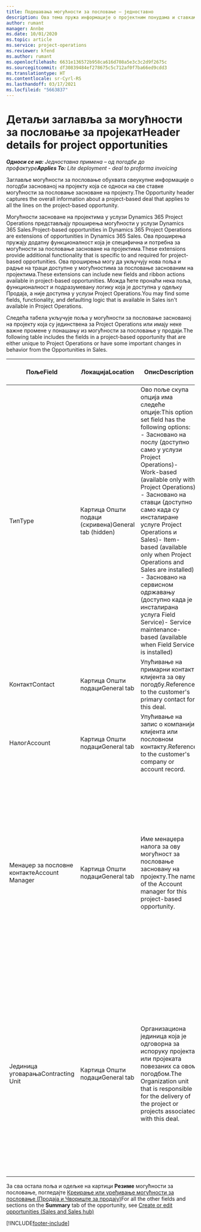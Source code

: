 ```yaml
---
title: Подешавања могућности за пословање – једноставно
description: Ова тема пружа информације о пројектним понудама и ставкама могућности за пословање заснованим на пројекту.
author: rumant
manager: Annbe
ms.date: 10/01/2020
ms.topic: article
ms.service: project-operations
ms.reviewer: kfend
ms.author: rumant
ms.openlocfilehash: 6631e136572b958ca616d708a5e3c3c2d9f2675c
ms.sourcegitcommit: df30839484ef278675c5c712af0f7ba66ed9cdd3
ms.translationtype: HT
ms.contentlocale: sr-Cyrl-RS
ms.lasthandoff: 03/17/2021
ms.locfileid: "5663837"
---
```

# <a name="header-details-for-project-opportunities"></a><span data-ttu-id="51c81-103">Детаљи заглавља за могућности за пословање за пројекат</span><span class="sxs-lookup"><span data-stu-id="51c81-103">Header details for project opportunities</span></span>

<span data-ttu-id="51c81-104">_**Односи се на:** Једноставна примена – од погодбе до профактуре_</span><span class="sxs-lookup"><span data-stu-id="51c81-104">_**Applies To:** Lite deployment - deal to proforma invoicing_</span></span>

<span data-ttu-id="51c81-105">Заглавље могућности за пословање обухвата свеукупне информације о погодби заснованој на пројекту која се односи на све ставке могућности за пословање засноване на пројекту.</span><span class="sxs-lookup"><span data-stu-id="51c81-105">The Opportunity header captures the overall information about a project-based deal that applies to all the lines on the project-based opportunity.</span></span>

<span data-ttu-id="51c81-106">Могућности засноване на пројектима у услузи Dynamics 365 Project Operations представљају проширења могућности у услузи Dynamics 365 Sales.</span><span class="sxs-lookup"><span data-stu-id="51c81-106">Project-based opportunities in Dynamics 365 Project Operations are extensions of opportunities in Dynamics 365 Sales.</span></span> <span data-ttu-id="51c81-107">Ова проширења пружају додатну функционалност која је специфична и потребна за могућности за пословање засноване на пројектима.</span><span class="sxs-lookup"><span data-stu-id="51c81-107">These extensions provide additional functionality that is specific to and required for project-based opportunities.</span></span> <span data-ttu-id="51c81-108">Ова проширења могу да укључују нова поља и радње на траци доступне у могућностима за пословање заснованим на пројектима.</span><span class="sxs-lookup"><span data-stu-id="51c81-108">These extensions can include new fields and ribbon actions available in project-based opportunities.</span></span> <span data-ttu-id="51c81-109">Можда ћете пронаћи нека поља, функционалност и подразумевану логику која је доступна у одељку Продаја, а није доступна у услузи Project Operations.</span><span class="sxs-lookup"><span data-stu-id="51c81-109">You may find some fields, functionality, and defaulting logic that is available in Sales isn't available in Project Operations.</span></span>

<span data-ttu-id="51c81-110">Следећа табела укључује поља у могућности за пословање заснованој на пројекту која су јединствена за Project Operations или имају неке важне промене у понашању из могућности за пословање у продаји.</span><span class="sxs-lookup"><span data-stu-id="51c81-110">The following table includes the fields in a project-based opportunity that are either unique to Project Operations or have some important changes in behavior from the Opportunities in Sales.</span></span>

| <span data-ttu-id="51c81-111">**Поље**</span><span class="sxs-lookup"><span data-stu-id="51c81-111">**Field**</span></span> | <span data-ttu-id="51c81-112">**Локација**</span><span class="sxs-lookup"><span data-stu-id="51c81-112">**Location**</span></span> | <span data-ttu-id="51c81-113">**Опис**</span><span class="sxs-lookup"><span data-stu-id="51c81-113">**Description**</span></span> | <span data-ttu-id="51c81-114">**Последични утицај**</span><span class="sxs-lookup"><span data-stu-id="51c81-114">**Downstream impact**</span></span> |
| --- | --- | --- | --- |
| <span data-ttu-id="51c81-115">Тип</span><span class="sxs-lookup"><span data-stu-id="51c81-115">Type</span></span> | <span data-ttu-id="51c81-116">Картица Општи подаци (скривена)</span><span class="sxs-lookup"><span data-stu-id="51c81-116">General tab (hidden)</span></span> | <span data-ttu-id="51c81-117">Ово поље скупа опција има следеће опције:</span><span class="sxs-lookup"><span data-stu-id="51c81-117">This option set field has the following options:</span></span></br><span data-ttu-id="51c81-118">- Засновано на послу (доступно само у услузи Project Operations)</span><span class="sxs-lookup"><span data-stu-id="51c81-118">- Work-based (available only with Project Operations)</span></span></br><span data-ttu-id="51c81-119">- Засновано на ставци (доступно само када су инсталиране услуге Project Operations и Sales)</span><span class="sxs-lookup"><span data-stu-id="51c81-119">- Item-based (available only when Project Operations and Sales are installed)</span></span></br><span data-ttu-id="51c81-120">- Засновано на сервисном одржавању (доступно када је инсталирана услуга Field Service)</span><span class="sxs-lookup"><span data-stu-id="51c81-120">- Service maintenance-based (available when Field Service is installed)</span></span> | <span data-ttu-id="51c81-121">Када користите Project Operations, ова вредност поља се аутоматски поставља на опцију **Засновано на послу**, која класификује могућност за пословање као засновану на пројекту.</span><span class="sxs-lookup"><span data-stu-id="51c81-121">When you use Project Operations, this field value is automatically set to **Work-based** which classifies the Opportunity as project-based.</span></span> <span data-ttu-id="51c81-122">Могућност за пословање треба да се заснива на пројекту како би се омогућила сва проширења и функције специфичне за пројекат у процесу продаје за ову погодбу.</span><span class="sxs-lookup"><span data-stu-id="51c81-122">An Opportunity should be project-based to enable all project-specific extensions and functionality in the downstream sales process for this deal.</span></span> |
| <span data-ttu-id="51c81-123">Контакт</span><span class="sxs-lookup"><span data-stu-id="51c81-123">Contact</span></span> | <span data-ttu-id="51c81-124">Картица Општи подаци</span><span class="sxs-lookup"><span data-stu-id="51c81-124">General tab</span></span> | <span data-ttu-id="51c81-125">Упућивање на примарни контакт клијента за ову погодбу.</span><span class="sxs-lookup"><span data-stu-id="51c81-125">Reference to the customer's primary contact for this deal.</span></span> | |
| <span data-ttu-id="51c81-126">Налог</span><span class="sxs-lookup"><span data-stu-id="51c81-126">Account</span></span> | <span data-ttu-id="51c81-127">Картица Општи подаци</span><span class="sxs-lookup"><span data-stu-id="51c81-127">General tab</span></span> | <span data-ttu-id="51c81-128">Упућивање на запис о компанији клијента или пословном контакту.</span><span class="sxs-lookup"><span data-stu-id="51c81-128">Reference to the customer's company or account record.</span></span> | |
| <span data-ttu-id="51c81-129">Менаџер за пословне контакте</span><span class="sxs-lookup"><span data-stu-id="51c81-129">Account Manager</span></span> | <span data-ttu-id="51c81-130">Картица Општи подаци</span><span class="sxs-lookup"><span data-stu-id="51c81-130">General tab</span></span> | <span data-ttu-id="51c81-131">Име менаџера налога за ову могућност за пословање засновану на пројекту.</span><span class="sxs-lookup"><span data-stu-id="51c81-131">The name of the Account manager for this project-based opportunity.</span></span> | <span data-ttu-id="51c81-132">Менаџер пословног контакта је одговоран за управљање односом са клијентом кроз завршетак овог пројекта.</span><span class="sxs-lookup"><span data-stu-id="51c81-132">The Account manager is responsible for managing the relationship with the customer through the completion of this project.</span></span> <span data-ttu-id="51c81-133">На основу записа ресурса који може да се резервише повезаног са менаџером налога, уговорна јединица је подразумевана.</span><span class="sxs-lookup"><span data-stu-id="51c81-133">Based on the bookable resource record tied to the Account manager, the contracting unit is defaulted.</span></span> |
| <span data-ttu-id="51c81-134">Јединица уговарања</span><span class="sxs-lookup"><span data-stu-id="51c81-134">Contracting Unit</span></span> | <span data-ttu-id="51c81-135">Картица Општи подаци</span><span class="sxs-lookup"><span data-stu-id="51c81-135">General tab</span></span> | <span data-ttu-id="51c81-136">Организациона јединица која је одговорна за испоруку пројекта или пројеката повезаних са овом погодбом.</span><span class="sxs-lookup"><span data-stu-id="51c81-136">The Organization unit that is responsible for the delivery of the project or projects associated with this deal.</span></span> | <span data-ttu-id="51c81-137">Уговорна јединица је одељење предузећа које ће завршити пројекте након закључења погодбе.</span><span class="sxs-lookup"><span data-stu-id="51c81-137">The contracting unit is the division of the company that will complete the project(s) after the deal is closed.</span></span> <span data-ttu-id="51c81-138">Свака уговорна јединица има валуту и она се користи за извештавање о процењеним и стварним трошковима насталим током пројекта.</span><span class="sxs-lookup"><span data-stu-id="51c81-138">Every contracting unit has a currency, and this currency is used to report estimated and actual costs incurred during the project.</span></span> |

<span data-ttu-id="51c81-139">За сва остала поља и одељке на картици **Резиме** могућности за пословање, погледајте [Креирање или уређивање могућности за пословање (Продаја и Чвориште за продају)](https://docs.microsoft.com/dynamics365/sales-enterprise/create-edit-opportunity-sales)</span><span class="sxs-lookup"><span data-stu-id="51c81-139">For all the other fields and sections on the **Summary** tab of the opportunity, see [Create or edit opportunities (Sales and Sales hub)](https://docs.microsoft.com/dynamics365/sales-enterprise/create-edit-opportunity-sales)</span></span>


[!INCLUDE[footer-include](../../includes/footer-banner.md)]

